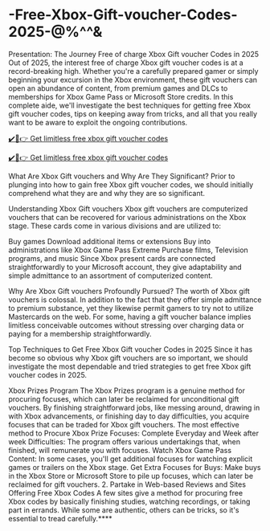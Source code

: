 # -Free-Xbox-Gift-voucher-Codes-2025-@%^^&

Presentation: The Journey Free of charge Xbox Gift voucher Codes in 2025 Out of 2025, the interest free of charge Xbox gift voucher codes is at a record-breaking high. Whether you're a carefully prepared gamer or simply beginning your excursion in the Xbox environment, these gift vouchers can open an abundance of content, from premium games and DLCs to memberships for Xbox Game Pass or Microsoft Store credits. In this complete aide, we'll investigate the best techniques for getting free Xbox gift voucher codes, tips on keeping away from tricks, and all that you really want to be aware to exploit the ongoing contributions.

[✔️🔶👉 Get limitless free xbox gift voucher codes](https://topoffersgetnow.com/adblu0545844/)

[✔️🔶👉 Get limitless free xbox gift voucher codes](https://topoffersgetnow.com/adblu0545844/)

What Are Xbox Gift vouchers and Why Are They Significant? Prior to plunging into how to gain free Xbox gift voucher codes, we should initially comprehend what they are and why they are so significant.

Understanding Xbox Gift vouchers Xbox gift vouchers are computerized vouchers that can be recovered for various administrations on the Xbox stage. These cards come in various divisions and are utilized to:

Buy games Download additional items or extensions Buy into administrations like Xbox Game Pass Extreme Purchase films, Television programs, and music Since Xbox present cards are connected straightforwardly to your Microsoft account, they give adaptability and simple admittance to an assortment of computerized content.

Why Are Xbox Gift vouchers Profoundly Pursued? The worth of Xbox gift vouchers is colossal. In addition to the fact that they offer simple admittance to premium substance, yet they likewise permit gamers to try not to utilize Mastercards on the web. For some, having a gift voucher balance implies limitless conceivable outcomes without stressing over charging data or paying for a membership straightforwardly.

Top Techniques to Get Free Xbox Gift voucher Codes in 2025 Since it has become so obvious why Xbox gift vouchers are so important, we should investigate the most dependable and tried strategies to get free Xbox gift voucher codes in 2025.

Xbox Prizes Program The Xbox Prizes program is a genuine method for procuring focuses, which can later be reclaimed for unconditional gift vouchers. By finishing straightforward jobs, like messing around, drawing in with Xbox advancements, or finishing day to day difficulties, you acquire focuses that can be traded for Xbox gift vouchers. The most effective method to Procure Xbox Prize Focuses: Complete Everyday and Week after week Difficulties: The program offers various undertakings that, when finished, will remunerate you with focuses. Watch Xbox Game Pass Content: In some cases, you'll get additional focuses for watching explicit games or trailers on the Xbox stage. Get Extra Focuses for Buys: Make buys in the Xbox Store or Microsoft Store to pile up focuses, which can later be reclaimed for gift vouchers. 2. Partake in Web-based Reviews and Sites Offering Free Xbox Codes A few sites give a method for procuring free Xbox codes by basically finishing studies, watching recordings, or taking part in errands. While some are authentic, others can be tricks, so it's essential to tread carefully.****

